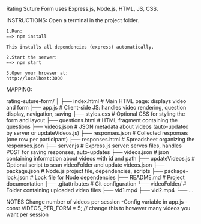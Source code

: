 Rating Suture Form uses Express.js, Node.js, HTML, JS, CSS.

INSTRUCTIONS:
Open a terminal in the project folder.

    1.Run:
    ==> npm install

    This installs all dependencies (express) automatically.

    2.Start the server:
    ==> npm start

    3.Open your browser at:
    http://localhost:3000


MAPPING: 

rating-suture-form/
│
├── index.html         # Main HTML page: displays video and form
├── app.js             # Client-side JS: handles video rendering, question display, navigation, saving 
├── styles.css         # Optional CSS for styling the form and layout
├── questions.html     # HTML fragment containing the questions
├── videos.json        # JSON metadata about videos (auto-updated by server or updateVideos.js)
├── responses.json     # Collected responses (one row per participant)
├── responses.html     # Spreadsheet organizing the responses.json
├── server.js          # Express.js server: serves files, handles POST for saving responses, auto-updates ├── videos.json        # json containing information about videos with id and path
├── updateVideos.js    # Optional script to scan videoFolder and update videos.json
├── package.json       # Node.js project file, dependencies, scripts
├── package-lock.json  # Lock file for Node dependencies
├── README.md          # Project documentation
├── .gitattributes     # Git configuration
└── videoFolder/       # Folder containing uploaded video files
    ├── vid1.mp4
    ├── vid2.mp4
    └── ...


NOTES
Change number of videos per session
-Config variable in app.js
    - const VIDEOS_PER_FORM = 5; // change this to however many videos you want per session
